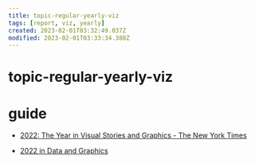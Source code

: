 ```yaml
---
title: topic-regular-yearly-viz
tags: [report, viz, yearly]
created: 2023-02-01T03:32:49.037Z
modified: 2023-02-01T03:33:34.388Z
---
```


# topic-regular-yearly-viz

# guide

- [2022: The Year in Visual Stories and Graphics - The New York Times](https://www.nytimes.com/interactive/2022/12/28/us/2022-year-in-graphics.html)

- [2022 in Data and Graphics](https://www.bloomberg.com/graphics/2022-in-graphics/)
